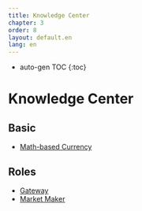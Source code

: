 ```yaml
---
title: Knowledge Center
chapter: 3
order: 8
layout: default.en
lang: en
---
```


* auto-gen TOC
{:toc}

# Knowledge Center

## Basic
  * [Math-based Currency](../../tech/math_based_currency)

## Roles
  * [Gateway](../../gateway/start)
  * [Market Maker](../../marketmaker/start)
